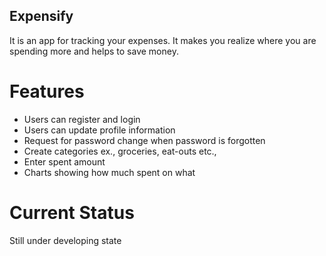 Expensify
---------
It is an app for tracking your expenses. It makes you realize where you are spending more
and helps to save money. 

Features
========

+ Users can register and login
+ Users can update profile information
+ Request for password change when password is forgotten
+ Create categories ex., groceries, eat-outs etc., 
+ Enter spent amount
+ Charts showing how much spent on what 


Current Status
==============
Still under developing state

